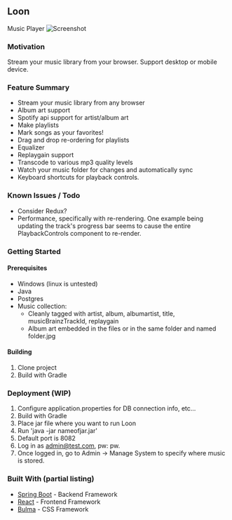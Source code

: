 ## Loon
Music Player
![Screenshot](https://i.imgur.com/GQD7KeL.jpg)

### Motivation
Stream your music library from your browser. Support desktop or mobile device.
 

### Feature Summary
* Stream your music library from any browser
* Album art support
* Spotify api support for artist/album art
* Make playlists
* Mark songs as your favorites!
* Drag and drop re-ordering for playlists
* Equalizer
* Replaygain support
* Transcode to various mp3 quality levels
* Watch your music folder for changes and automatically sync
* Keyboard shortcuts for playback controls.

### Known Issues / Todo
* Consider Redux?
* Performance, specifically with re-rendering. One example being updating the track's
  progress bar seems to cause the entire PlaybackControls component to re-render. 

### Getting Started

#### Prerequisites
* Windows (linux is untested)
* Java
* Postgres
* Music collection:
  * Cleanly tagged with artist, album, albumartist, title, musicBrainzTrackId, replaygain
  * Album art embedded in the files or in the same folder and named folder.jpg

#### Building
1. Clone project
2. Build with Gradle

### Deployment (WIP)
1. Configure application.properties for DB connection info, etc...
2. Build with Gradle
3. Place jar file where you want to run Loon
4. Run 'java -jar nameofjar.jar'
5. Default port is 8082
5. Log in as admin@test.com, pw: pw.
6. Once logged in, go to Admin -> Manage System to specify where music is stored.

### Built With (partial listing)
* [Spring Boot](https://spring.io/projects/spring-boot) - Backend Framework
* [React](https://reactjs.org/) - Frontend Framework
* [Bulma](https://bulma.io/) - CSS Framework

